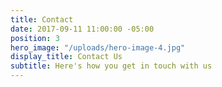 ```yaml
---
title: Contact
date: 2017-09-11 11:00:00 -05:00
position: 3
hero_image: "/uploads/hero-image-4.jpg"
display_title: Contact Us
subtitle: Here's how you get in touch with us
---
```



